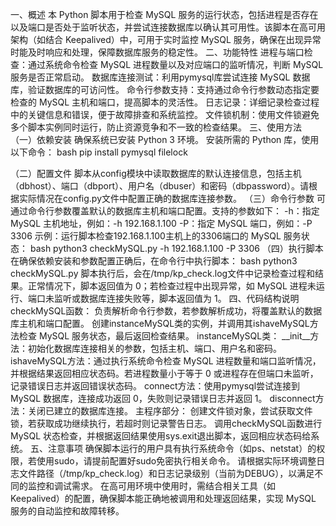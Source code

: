 一、概述
本 Python 脚本用于检查 MySQL 服务的运行状态，包括进程是否存在以及端口是否处于监听状态，并尝试连接数据库以确认其可用性。该脚本在高可用架构（如结合 Keepalived）中，可用于实时监控 MySQL 服务，确保在出现异常时能及时响应和处理，保障数据库服务的稳定性。
二、功能特性
进程与端口检查：通过系统命令检查 MySQL 进程数量以及对应端口的监听情况，判断 MySQL 服务是否正常启动。
数据库连接测试：利用pymysql库尝试连接 MySQL 数据库，验证数据库的可访问性。
命令行参数支持：支持通过命令行参数动态指定要检查的 MySQL 主机和端口，提高脚本的灵活性。
日志记录：详细记录检查过程中的关键信息和错误，便于故障排查和系统监控。
文件锁机制：使用文件锁避免多个脚本实例同时运行，防止资源竞争和不一致的检查结果。
三、使用方法
（一）依赖安装
确保系统已安装 Python 3 环境。
安装所需的 Python 库，使用以下命令：
bash
pip install pymysql filelock

（二）配置文件
脚本从config模块中读取数据库的默认连接信息，包括主机（dbhost）、端口（dbport）、用户名（dbuser）和密码（dbpassword）。请根据实际情况在config.py文件中配置正确的数据库连接参数。
（三）命令行参数
可通过命令行参数覆盖默认的数据库主机和端口配置。支持的参数如下：
-h：指定 MySQL 主机地址，例如：-h 192.168.1.100
-P：指定 MySQL 端口，例如：-P 3306
示例：运行脚本检查192.168.1.100主机上的3306端口的 MySQL 服务状态：
bash
python3 checkMySQL.py -h 192.168.1.100 -P 3306
（四）执行脚本
在确保依赖安装和参数配置正确后，在命令行中执行脚本：
bash
python3 checkMySQL.py
脚本执行后，会在/tmp/kp_check.log文件中记录检查过程和结果。正常情况下，脚本返回值为 0；若检查过程中出现异常，如 MySQL 进程未运行、端口未监听或数据库连接失败等，脚本返回值为 1。
四、代码结构说明
checkMySQL函数：
负责解析命令行参数，若参数解析成功，将覆盖默认的数据库主机和端口配置。
创建instanceMySQL类的实例，并调用其ishaveMySQL方法检查 MySQL 服务状态，最后返回检查结果。
instanceMySQL类：
__init__方法：初始化数据库连接相关的参数，包括主机、端口、用户名和密码。
ishaveMySQL方法：通过执行系统命令检查 MySQL 进程数量和端口监听情况，并根据结果返回相应状态码。若进程数量小于等于 0 或进程存在但端口未监听，记录错误日志并返回错误状态码。
connect方法：使用pymysql尝试连接到 MySQL 数据库，连接成功返回 0，失败则记录错误日志并返回 1。
disconnect方法：关闭已建立的数据库连接。
主程序部分：
创建文件锁对象，尝试获取文件锁，若获取成功继续执行，若超时则记录警告日志。
调用checkMySQL函数进行 MySQL 状态检查，并根据返回结果使用sys.exit退出脚本，返回相应状态码给系统。
五、注意事项
确保脚本运行的用户具有执行系统命令（如ps、netstat）的权限，若使用sudo，请提前配置好sudo免密执行相关命令。
请根据实际环境调整日志文件路径（/tmp/kp_check.log）和日志记录级别（当前为DEBUG），以满足不同的监控和调试需求。
在高可用环境中使用时，需结合相关工具（如 Keepalived）的配置，确保脚本能正确地被调用和处理返回结果，实现 MySQL 服务的自动监控和故障转移。
